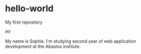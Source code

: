# hello-world
My first repository

Hi!

My name is Sophie. I'm studying second year of web application development at the Abastos institute.

